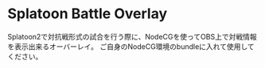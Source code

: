 # Splatoon Battle Overlay
Splatoon2で対抗戦形式の試合を行う際に、NodeCGを使ってOBS上で対戦情報を表示出来るオーバーレイ。
ご自身のNodeCG環境のbundleに入れて使用してください。
